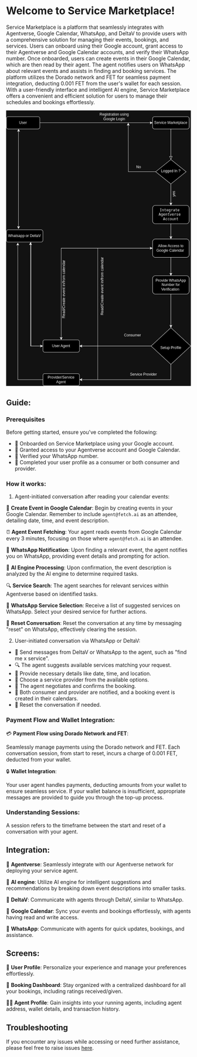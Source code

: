 # Welcome to Service Marketplace!

Service Marketplace is a platform that seamlessly integrates with Agentverse, Google Calendar, WhatsApp, and DeltaV to provide users with a comprehensive solution for managing their events, bookings, and services. Users can onboard using their Google account, grant access to their Agentverse and Google Calendar accounts, and verify their WhatsApp number. Once onboarded, users can create events in their Google Calendar, which are then read by their agent. The agent notifies users on WhatsApp about relevant events and assists in finding and booking services. The platform utilizes the Dorado network and FET for seamless payment integration, deducting 0.001 FET from the user's wallet for each session. With a user-friendly interface and intelligent AI engine, Service Marketplace offers a convenient and efficient solution for users to manage their schedules and bookings effortlessly.

![Service MarketPlace Daiagram](https://github.com/fetchai/fetchai-labs/blob/5fa280045278c9883dddbc559397836accca24dc/ServiceMarketPlace/media/smp-dfd.jpg)

## Guide:

### Prerequisites

Before getting started, ensure you've completed the following:

- 📝 Onboarded on Service Marketplace using your Google account.
- 🔗 Granted access to your Agentverse account and Google Calendar.
- 🔐 Verified your WhatsApp number.
- 👤 Completed your user profile as a consumer or both consumer and provider.

### How it works:

1. Agent-initiated conversation after reading your calendar events:

📅 **Create Event in Google Calendar**: Begin by creating events in your Google Calendar. Remember to include `agent@fetch.ai` as an attendee, detailing date, time, and event description.

⏰ **Agent Event Fetching**: Your agent reads events from Google Calendar every 3 minutes, focusing on those where `agent@fetch.ai` is an attendee.

📲 **WhatsApp Notification**: Upon finding a relevant event, the agent notifies you on WhatsApp, providing event details and prompting for action.

🤖 **AI Engine Processing**: Upon confirmation, the event description is analyzed by the AI engine to determine required tasks.

🔍 **Service Search**: The agent searches for relevant services within Agentverse based on identified tasks.

💬 **WhatsApp Service Selection**: Receive a list of suggested services on WhatsApp. Select your desired service for further actions.

🔄 **Reset Conversation**: Reset the conversation at any time by messaging "reset" on WhatsApp, effectively clearing the session.


2. User-initiated conversation via WhatsApp or DeltaV:

- 🚀 Send messages from DeltaV or WhatsApp to the agent, such as "find me x service".
- 🔍 The agent suggests available services matching your request.
- 📅 Provide necessary details like date, time, and location.
- 👤 Choose a service provider from the available options.
- 🤝 The agent negotiates and confirms the booking.
- 🔔 Both consumer and provider are notified, and a booking event is created in their calendars.
- 🔄 Reset the conversation if needed.


### Payment Flow and Wallet Integration:

💳 **Payment Flow using Dorado Network and FET**:

Seamlessly manage payments using the Dorado network and FET. Each conversation session, from start to reset, incurs a charge of 0.001 FET, deducted from your wallet.

🔒 **Wallet Integration**:

Your user agent handles payments, deducting amounts from your wallet to ensure seamless service. If your wallet balance is insufficient, appropriate messages are provided to guide you through the top-up process.

### Understanding Sessions:

A session refers to the timeframe between the start and reset of a conversation with your agent.


## Integration:

🔗 **Agentverse**: Seamlessly integrate with our Agentverse network for deploying your service agent.

🧠 **AI engine**: Utilize AI engine for intelligent suggestions and recommendations by breaking down event descriptions into smaller tasks.

🚀 **DeltaV**: Communicate with agents through DeltaV, similar to WhatsApp.

📅 **Google Calendar**: Sync your events and bookings effortlessly, with agents having read and write access.

📱 **WhatsApp**: Communicate with agents for quick updates, bookings, and assistance.


## Screens:

👤 **User Profile**: Personalize your experience and manage your preferences effortlessly.

📅 **Booking Dashboard**: Stay organized with a centralized dashboard for all your bookings, including ratings received/given.

👩‍💼 **Agent Profile**: Gain insights into your running agents, including agent address, wallet details, and transaction history.


## Troubleshooting

If you encounter any issues while accessing or need further assistance, please feel free to raise issues [here](https://github.com/fetchai/fetchai-labs/issues/new?assignees=coderlktripathi&amp;labels=ServiceMarketPlace&amp;projects=&amp;template=bug-report.md&amp;title=%5BBUG%5D).
